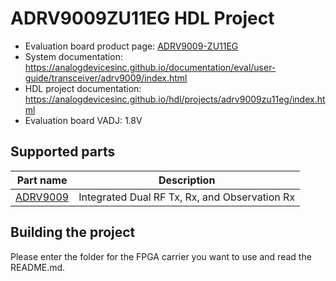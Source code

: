 # ADRV9009ZU11EG HDL Project

- Evaluation board product page: [ADRV9009-ZU11EG](https://www.analog.com/adrv9009-zu11eg)
- System documentation: https://analogdevicesinc.github.io/documentation/eval/user-guide/transceiver/adrv9009/index.html
- HDL project documentation: https://analogdevicesinc.github.io/hdl/projects/adrv9009zu11eg/index.html
- Evaluation board VADJ: 1.8V

## Supported parts

| Part name                                   | Description                                   |
|---------------------------------------------|-----------------------------------------------|
| [ADRV9009](https://www.analog.com/adrv9009) | Integrated Dual RF Tx, Rx, and Observation Rx |

## Building the project

Please enter the folder for the FPGA carrier you want to use and read the README.md.
